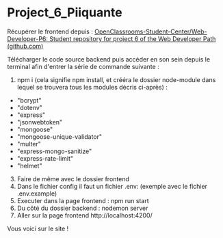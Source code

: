 # Project_6_Piiquante

Récupérer le frontend depuis : [OpenClassrooms-Student-Center/Web-Developer-P6: Student repository for project 6 of the Web Developer Path (github.com)](https://github.com/OpenClassrooms-Student-Center/Web-Developer-P6)

Télécharger le code source backend puis accéder en son sein depuis le terminal afin d'entrer la série de commande suivante :

1. npm i (cela signifie npm install, et crééra le dossier node-module dans lequel se trouvera tous les modules décris ci-après) :

* "bcrypt"
* "dotenv"
* "express"
* "jsonwebtoken"
* "mongoose"
* "mongoose-unique-validator"
* "multer"
* "express-mongo-sanitize"
* "express-rate-limit"
* "helmet"

3. Faire de même avec le dossier frontend
4. Dans le fichier config il faut un fichier .env: (exemple avec le fichier .env.example)
5. Executer dans la page frontend : npm run start
6. Du côté du dossier backend : nodemon server
7. Aller sur la page frontend http://localhost:4200/

Vous voici sur le site !
